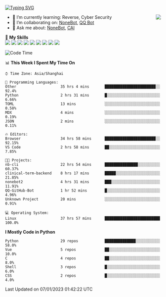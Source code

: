[![Typing SVG](https://readme-typing-svg.herokuapp.com?size=25&duration=2500&color=8C43EA&vCenter=true&width=200&height=40&lines=Hi+there+%F0%9F%91%8B%F0%9F%8F%BB;I'm+yanyongyu)](https://git.io/typing-svg)

<a href="#">
  <img align="right" src="https://github-readme-stats.vercel.app/api?username=yanyongyu&count_private=true&show_icons=true&bg_color=15,f2f7fd,E0EAFC" />
</a>

- 🌱 I’m currently learning: Reverse, Cyber Security
- 👯 I’m collaborating on: [NoneBot](https://github.com/nonebot), [QQ Bot](https://github.com/Mrs4s/go-cqhttp)
- 💬 Ask me about: [NoneBot](https://github.com/nonebot), [CAI](https://github.com/cscs181/CAI)

🌟 **My Skills**  
![](https://img.shields.io/badge/-Python-3e74a2?style=flat-square&logo=Python&logoColor=fff)
![](https://img.shields.io/badge/-Node.js-339933?style=flat-square&logo=Node.js&logoColor=fff)
![](https://img.shields.io/badge/-Vue-4fc08d?style=flat-square&logo=Vue.js&logoColor=fff)
![](https://img.shields.io/badge/-React-2d98ce?style=flat-square&logo=React&logoColor=fff)
![](https://img.shields.io/badge/-Docker-2496ED?style=flat-square&logo=Docker&logoColor=fff)
![](https://img.shields.io/badge/-Linux-000000?style=flat-square&logo=Linux&logoColor=fff)
![](https://img.shields.io/badge/-MySQL-4479A1?style=flat-square&logo=MySQL&logoColor=fff)
![](https://img.shields.io/badge/-Redis-DC382D?style=flat-square&logo=Redis&logoColor=fff)
![](https://img.shields.io/badge/-MongoDB-47A248?style=flat-square&logo=MongoDB&logoColor=fff)

<!--START_SECTION:waka-->
![Code Time](http://img.shields.io/badge/Code%20Time-3%2C524%20hrs%2025%20mins-blue)

📊 **This Week I Spent My Time On** 

```text
⌚︎ Time Zone: Asia/Shanghai

💬 Programming Languages: 
Other                    35 hrs 4 mins       ███████████████████████░░   92.4% 
Python                   2 hrs 31 mins       █░░░░░░░░░░░░░░░░░░░░░░░░   6.66% 
TOML                     13 mins             ░░░░░░░░░░░░░░░░░░░░░░░░░   0.58% 
MDX                      4 mins              ░░░░░░░░░░░░░░░░░░░░░░░░░   0.19% 
JSON                     2 mins              ░░░░░░░░░░░░░░░░░░░░░░░░░   0.11%

🔥 Editors: 
Browser                  34 hrs 58 mins      ███████████████████████░░   92.15% 
VS Code                  2 hrs 58 mins       ██░░░░░░░░░░░░░░░░░░░░░░░   7.85%

🐱‍💻 Projects: 
nb-cli                   22 hrs 54 mins      ███████████████░░░░░░░░░░   60.37% 
clinical-term-backend    8 hrs 17 mins       █████░░░░░░░░░░░░░░░░░░░░   21.85% 
nonebot2                 4 hrs 31 mins       ███░░░░░░░░░░░░░░░░░░░░░░   11.91% 
QQ-GitHub-Bot            1 hr 52 mins        █░░░░░░░░░░░░░░░░░░░░░░░░   4.96% 
Unknown Project          20 mins             ░░░░░░░░░░░░░░░░░░░░░░░░░   0.91%

💻 Operating System: 
Linux                    37 hrs 57 mins      █████████████████████████   100.0%

```

**I Mostly Code in Python** 

```text
Python                   29 repos            ██████████████░░░░░░░░░░░   58.0% 
Vue                      5 repos             ██░░░░░░░░░░░░░░░░░░░░░░░   10.0% 
C                        4 repos             ██░░░░░░░░░░░░░░░░░░░░░░░   8.0% 
Shell                    3 repos             █░░░░░░░░░░░░░░░░░░░░░░░░   6.0% 
CSS                      2 repos             █░░░░░░░░░░░░░░░░░░░░░░░░   4.0%

```



 Last Updated on 07/01/2023 01:42:22 UTC
<!--END_SECTION:waka-->
